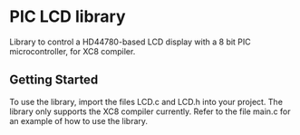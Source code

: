 # PIC LCD library

Library to control a HD44780-based LCD display with a 8 bit PIC microcontroller, for XC8 compiler.

## Getting Started

To use the library, import the files LCD.c and LCD.h into your project. The library only supports the XC8 compiler currently. 
Refer to the file main.c for an example of how to use the library.
